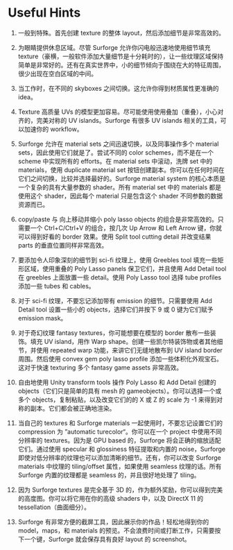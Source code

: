 # Useful Hints

1. 一般到特殊。首先创建 texture 的整体 layout，然后添加细节是非常高效的。

2. 为眼睛提供休息区域。尽管 Surforge 允许你闪电般迅速地使用细节填充 texture（豪横，一般软件添加大量细节是十分耗时的），让一些纹理区域保持简单是非常好的。还有在真实世界中，小的细节倾向于围绕在大的特征周围，很少出现在空白区域的中间。

3. 当工作时，在不同的 skyboxes 之间切换。这允许你得到材质属性更准确的 idea。

4. Texture 高质量 UVs 的模型更加容易。尽可能使用使用叠加（重叠），小心对齐的，完美对称的 UV islands。Surforge 有很多 UV islands 相关的工具，可以加速你的 workflow。

5. Surforge 允许在 material sets 之间迅速切换，以及同事操作多个 material sets，因此使用它们就是了。尝试不同的 color schemes，而不是在一个 scheme 中实现所有的 efforts。在 material sets 中滚动，洗牌 set 中的 materials，使用 duplicate material set 按钮创建副本。你可以在任何时间在它们之间切换，比较并选择最好的。Surforge material system 的核心本质是一个复杂的具有大量参数的 shader。所有 material set 中的 materials 都是使用这个 shader，因此每个 material 只是包含这个 shader 不同参数的数据资源而已。

6. copy/paste 与 向上移动并缩小 poly lasso objects 的组合是非常高效的。只需要一个 Ctrl+C/Ctrl+V 的组合，按几次 Up Arrow 和 Left Arrow 键，你就可以得到好看的 border 效果。使用 Split tool cutting detail 并改变结果 parts 的垂直位置同样非常高效。

7. 要添加令人印象深刻的细节到 sci-fi 纹理上，使用 Greebles tool 填充一些矩形区域，使用重叠的 Poly Lasso panels 保卫它们，并且使用 Add Detail tool 在 greebles 上面放置一些 detail。使用 Poly Lasso tool 选择 tube profiles 添加一些 tubes 和 cables。

8. 对于 sci-fi 纹理，不要忘记添加带有 emission 的细节。只需要使用 Add Detail tool 设置一些小的 objects，选择它们并按下 9 或 0 键为它们赋予 emission mask。

9. 对于奇幻纹理 fantasy textures，你可能想要在模型的 border 散布一些装饰。填充 UV island，用作 Warp shape。创建一些凯尔特装饰物或者其他细节，并使用 repeated warp 功能，来讲它们无缝地散布到 UV island border 周围。然后使用 convex gem poly lasso profile 添加一些体积化外观宝石。这对于快速 texturing 多个 fantasy game assets 非常高效。

10. 自由地使用 Unity transform tools 操作 Poly Lasso 和 Add Detail 创建的 objects（它们只是简单的具有 mesh 的 gameobjects）。你可以选择一个或多个 objects，复制粘贴，以及改变它们的的 X 或 Z 的 scale 为 -1 来得到对称的副本。它们都会被正确地渲染。

11. 当自己的 textures 和 Surforge materials 一起使用时，不要忘记设置它们的 compression 为 ”automatic turecolor“。你可以在一个 project 中使用不同分辨率的 textures。因为是 GPU based 的，Surforge 将会正确的缩放适配它们。通过使用 specular 和 glossiness 特征提取和内置的 noise，Surforge 即使对低分辨率的纹理也可以添加清晰的细节。还有，你可以改变 Surforge materials 中纹理的 tiling/offset 属性，如果使用 seamless 纹理的话。所有 Surforge 内置的纹理都是 seamless 的，并且很好地处理了 tiling。

12. 因为 Surforge textures 是完全基于 3D 的，作为额外奖励，你可以得到完美的高度图。你可以将它用在你的高级 shaders 中，以及 DirectX 11 的 tessellation（曲面细分）。

13. Surforge 有非常方便的截屏工具，因此展示你的作品！轻松地得到你的 model，maps，和 materials 的预览。不会浪费时间或打断工作，只需要按下一个键，Surforge 就会保存具有良好 layout 的 screenshot。


